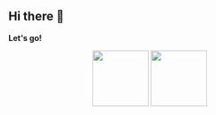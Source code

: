 ## Hi there 👋


**Let's go!**
<div align="center">
    <img src="gif/7_1750689860-ezgif.com-video-to-gif-converter.gif" width="100">
    <img src="gif/6_1750689850-ezgif.com-video-to-gif-converter.gif" width="100">
</div>

<!--
**anOrangeCat3/anOrangeCat3** is a ✨ _special_ ✨ repository because its `README.md` (this file) appears on your GitHub profile.

Here are some ideas to get you started:

- 🔭 I’m currently working on ...
- 🌱 I’m currently learning ...
- 👯 I’m looking to collaborate on ...
- 🤔 I’m looking for help with ...
- 💬 Ask me about ...
- 📫 How to reach me: ...
- 😄 Pronouns: ...
- ⚡ Fun fact: ...
-->


